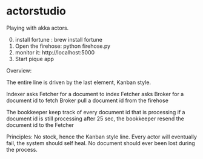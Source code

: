 # actorstudio
Playing with akka actors.

0. install fortune : brew install fortune
1. Open the firehose: python firehose.py
2. monitor it: http://localhost:5000
3. Start pique app


Overview:

The entire line is driven by the last element, Kanban style.

Indexer asks Fetcher for a document to index
Fetcher asks Broker for a document id to fetch
Broker pull a document id from the firehose

The bookkeeper keep track of every document id that is processing
if a document id is still processing after 25 sec, the bookkeeper resend
the document id to the Fetcher


Principles:
No stock, hence the Kanban style line.
Every actor will eventually fail, the system should self heal.
No document should ever been lost during the process.
